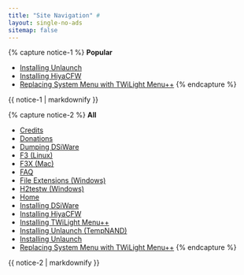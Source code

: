 ```yaml
---
title: "Site Navigation" #
layout: single-no-ads
sitemap: false
---
```


{% capture notice-1 %}
**Popular**

+ [Installing Unlaunch](installing-unlaunch)
+ [Installing HiyaCFW](installing-hiyacfw)
+ [Replacing System Menu with TWiLight Menu++](replacing-system-menu-with-twilight-menu++)
{% endcapture %}
<div class="notice--info">{{ notice-1 | markdownify }}</div>

{% capture notice-2 %}
**All**

+ [Credits](credits)
+ [Donations](donations)
+ [Dumping DSiWare](dumping-dsiware)
+ [F3 (Linux)](f3-(linux))
+ [F3X (Mac)](f3x-(mac))
+ [FAQ](faq)
+ [File Extensions (Windows)](file-extensions-(windows))
+ [H2testw (Windows)](h2testw-(windows))
+ [Home](/)
+ [Installing DSiWare](installing-dsiware)
+ [Installing HiyaCFW](installing-hiyacfw)
+ [Installing TWiLight Menu++](installing-twilight-menu++)
+ [Installing Unlaunch (TempNAND)](installing-unlaunch-(tempnand))
+ [Installing Unlaunch](installing-unlaunch)
+ [Replacing System Menu with TWiLight Menu++](replacing-system-menu-with-twilight-menu++)
{% endcapture %}
<div class="notice">{{ notice-2 | markdownify }}</div>
